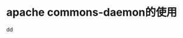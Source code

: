 apache commons-daemon的使用
================================================================================




































dd
